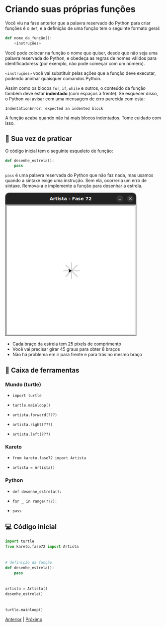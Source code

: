 # Criando suas próprias funções

Você viu na fase anterior que a palavra reservado do Python para criar funções é o `def`,
e a definição de uma função tem o seguinte formato geral:

``` python
def nome_da_função():
    <instruções>
```

Você pode colocar na função o nome que quiser, desde que não seja uma palavra
reservada do Python, e obedeça as regras de nomes válidos para identificadoress
(por exemplo, não pode começar com um número).

`<instruções>` você vai substituir pelas ações que a função deve executar,
podendo aninhar quaisquer comandos Python. 

Assim como os blocos `for`, `if`, `while` e outros, o conteúdo da função também
deve estar **indentado** (com espaços à frente).
Se esquecer disso, o Python vai avisar com uma mensagem de erro parecida com esta:

```
IndentationError: expected an indented block
```

A função acaba quando não há mais blocos indentados. Tome cuidado com isso.

## 🐝 Sua vez de praticar

O código inicial tem o seguinte esqueleto de função:

```python
def desenhe_estrela():
    pass
```

`pass` é uma palavra reservada do Python que não faz nada, mas usamos quando a sintaxe exige uma instrução.
Sem ela, ocorreria um erro de sintaxe. Remova-a e implemente a função para desenhar a estrela.
 

![Estrela](cenario_72.png "Estrela")


- Cada braço da estrela tem 25 pixels de comprimento
- Você vai precisar girar 45 graus para obter 8 braços
- Não há problema em ir para frente e para trás no mesmo braço


## 🧰 Caixa de ferramentas

### Mundo (turtle)
- `import turtle`

- `turtle.mainloop()`

- `artista.forward(???)`

- `artista.right(???)`

- `artista.left(???)`

### Kareto
- `from kareto.fase72 import Artista`

- `artista = Artista()`

### Python
- `def desenhe_estrela():`

- `for _ in range(???):`

- `pass`


## 💻 Código inicial

```python
import turtle
from kareto.fase72 import Artista


# definição da função
def desenhe_estrela():
    pass


artista = Artista()
desenhe_estrela()


turtle.mainloop()
```

[Anterior](../fase71/README.md) | [Próximo](../fase73/README.md)
